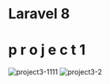 # Laravel 8 
#   p r o j e c t 1 
 
 ![project3-1111](https://user-images.githubusercontent.com/81483016/201907735-c71293db-f31e-4cf5-8d0d-0e133f3b3f48.jpg)
![project3-2](https://user-images.githubusercontent.com/81483016/201907748-49fcf13c-3715-4df6-ae1d-876d4726f8f4.jpg)
